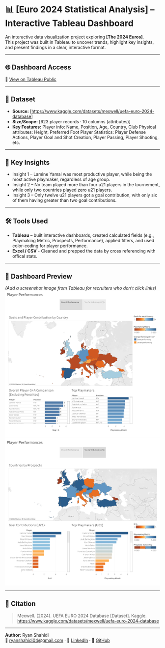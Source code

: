 # 📊 [Euro 2024 Statistical Analysis] – Interactive Tableau Dashboard

An interactive data visualization project exploring **[The 2024 Euros]**.  
This project was built in Tableau to uncover trends, highlight key insights, and present findings in a clear, interactive format.

---

## 🌐 Dashboard Access
🔗 [View on Tableau Public]([https://public.tableau.com/views/Euro2024PlayerData/Story1?:language=en-US&:sid=&:redirect=auth&:display_count=n&:origin=viz_share_link])

---

## 📂 Dataset
- **Source:** [https://www.kaggle.com/datasets/mexwell/uefa-euro-2024-database]  
- **Size/Scope:** [623 player records · 10 columns (attributes)]  
- **Key Features:**
  Player info: Name, Position, Age, Country, Club
  Physical attributes: Height, Preferred Foot
  Player Statistics: Player Defense Actions, Player Goal and Shot Creation, Player Passing, Player Shooting, etc.


---

## 🔑 Key Insights
- Insight 1 – Lamine Yamal was most productive player, while being the most active playmaker, regardless of age group.  
- Insight 2 – No team played more than four u21 players in the tournement, while only two countries played zero u21 players.    
- Insight 3 – Only twelve u21 players got a goal contribution, with only six of them having greater than two goal contributions.

---

## 🛠️ Tools Used
- **Tableau** – built interactive dashboards, created calculated fields (e.g., Playmaking Metric, Prospects, Performance), applied filters, and used color-coding for player performance.
- **Excel / CSV** - Cleaned and prepped the data by cross referencing with offical stats.  

---

## 📸 Dashboard Preview
*(Add a screenshot image from Tableau for recruiters who don’t click links)*  
![Dashboard Screenshot](docs/Overall_Dashboard.png)
![Dashboard Screenshot](docs/U21_Dashboard.png)

---

## 📜 Citation
> Mexwell. (2024). UEFA EURO 2024 Database [Dataset]. Kaggle. https://www.kaggle.com/datasets/mexwell/uefa-euro-2024-database

---

**Author:** Ryan Shahidi  
📧 ryanshahidi04@gmail.com · 🔗 [LinkedIn](www.linkedin.com/in/ryan-shahidi-39b705253) · 🔗 [GitHub](https://github.com/rshahidi7)
